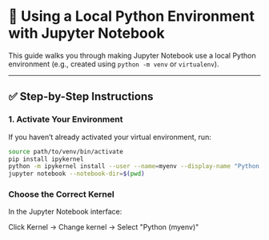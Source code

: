 # 🧠 Using a Local Python Environment with Jupyter Notebook

This guide walks you through making Jupyter Notebook use a local Python environment (e.g., created using `python -m venv` or `virtualenv`).

---

## ✅ Step-by-Step Instructions

### 1. Activate Your Environment

If you haven’t already activated your virtual environment, run:

```bash
source path/to/venv/bin/activate
pip install ipykernel
python -m ipykernel install --user --name=myenv --display-name "Python (myenv)"
jupyter notebook --notebook-dir=$(pwd)

```

### Choose the Correct Kernel
In the Jupyter Notebook interface:

Click Kernel → Change kernel → Select "Python (myenv)"
